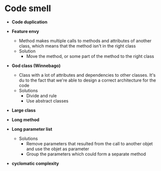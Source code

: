 # Code smell

- **Code duplication**
- **Feature envy**
    - Method makes multiple calls to methods and attributes of another class, which means that the method isn't in 
    the right class
    - Solution
        - Move the method, or some part of the method to the right class 
- **God class (Winnebago)**
    - Class with a lot of attributes and dependencies to other classes. It's du to the fact that we're able 
      to design a correct architecture for the code
    - Solutions
        - Divide and rule
        - Use abstract classes

- **Large class**
  
- **Long method**
  
- **Long parameter list**
    - Solutions
        - Remove parameters that resulted from the call to another objet and use the objet as parameter
        - Group the parameters which could form a separate method 
    

- **cyclomatic complexity**